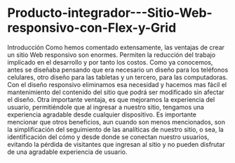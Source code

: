# Producto-integrador---Sitio-Web-responsivo-con-Flex-y-Grid
 Introducción Como hemos comentado extensamente, las ventajas de crear un sitio Web responsivo son enormes. Permiten la reducción del trabajo implicado en el desarrollo y por tanto los costos. Como ya conocemos, antes se diseñaba pensando que era necesario un diseño para los teléfonos celulares, otro diseño para las tabletas y un tercero, para las computadoras. Con el diseño responsivo eliminamos esa necesidad y hacemos mas fácil el mantenimiento del contenido del sitio que podrá ser modificado sin afectar el diseño.  Otra importante ventaja, es que mejoramos la experiencia del usuario, permitiéndole que al ingresar a nuestro sitio, tengamos una experiencia agradable desde cualquier dispositivo.  Es importante mencionar que otros beneficios, aun cuando son menos mencionados, son la simplificación del seguimiento de las analíticas de nuestro sitio, o sea, la identificación del cómo y desde donde se conectan nuestro usuarios, evitando la pérdida de visitantes que ingresan al sitio y no pueden disfrutar de una agradable experiencia de usuario.
